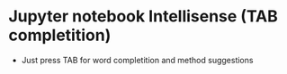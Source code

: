 # Jupyter notebook Intellisense (TAB completition)

* Just press TAB for word completition and method suggestions


